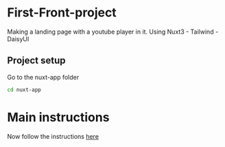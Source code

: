# First-Front-project
Making a landing page with a youtube player in it. Using Nuxt3 - Tailwind - DaisyUI

## Project setup

Go to the nuxt-app folder
```bash
cd nuxt-app
```

# Main instructions

Now follow the instructions [here](https://github.com/JulianNDENDE/First-Front-project/tree/main/nuxt-app)
